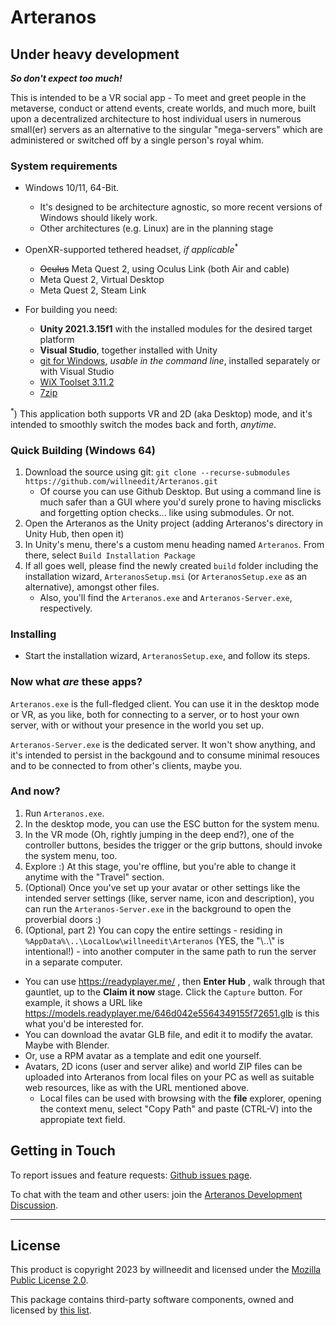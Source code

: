 # Arteranos

## Under heavy development
__*So don't expect too much!*__

This is intended to be a VR social app - To meet and greet people in the metaverse, conduct or attend events, create worlds, and much more, built upon a decentralized architecture to host individual users in numerous small(er) servers as an alternative to the singular "mega-servers" which are administered or switched off by a single person's royal whim.

### System requirements

- Windows 10/11, 64-Bit.
  - It's designed to be architecture agnostic, so more recent versions of Windows should likely work.
  - Other architectures (e.g. Linux) are in the planning stage

- OpenXR-supported tethered headset, _if applicable_<sup>*</sup>
  - ~~Oculus~~ Meta Quest 2, using Oculus Link (both Air and cable)
  - Meta Quest 2, Virtual Desktop
  - Meta Quest 2, Steam Link
  
- For building you need:
  - **Unity 2021.3.15f1** with the installed modules for the desired target platform
  - **Visual Studio**, together installed with Unity
  - [git for Windows](https://gitforwindows.org/), _usable in the command line_, installed separately or with Visual Studio
  - [WiX Toolset 3.11.2](https://github.com/wixtoolset/wix3/releases/tag/wix3112rtm)
  - [7zip](https://www.7-zip.org/download.html)

<sup>*</sup>) This application both supports VR and 2D (aka Desktop) mode, and it's intended to smoothly switch the modes back and forth, _anytime_.

### Quick Building (Windows 64)
 1. Download the source using git: `git clone --recurse-submodules https://github.com/willneedit/Arteranos.git`
    - Of course you can use Github Desktop. But using a command line is much safer than a GUI where you'd surely prone to having misclicks and forgetting option checks... like using submodules. Or not.
 2. Open the Arteranos as the Unity project (adding Arteranos's directory in Unity Hub, then open it)
 3. In Unity's menu, there's a custom menu heading named `Arteranos`. From there, select `Build Installation Package`
 4. If all goes well, please find the newly created `build` folder including the installation wizard, `ArteranosSetup.msi` (or `ArteranosSetup.exe` as an alternative), amongst other files.
    - Also, you'll find the `Arteranos.exe` and `Arteranos-Server.exe`, respectively.

### Installing
 - Start the installation wizard, `ArteranosSetup.exe`, and follow its steps.

### Now what _are_ these apps?
`Arteranos.exe` is the full-fledged client. You can use it in the desktop mode or VR, as you like, both for connecting to a server, or to host your own server, with or without your presence in the world you set up.

`Arteranos-Server.exe` is the dedicated server. It won't show anything, and it's intended to persist in the backgound and to consume minimal resouces and to be connected to from other's clients, maybe you.

### And now?
1. Run `Arteranos.exe`.
2. In the desktop mode, you can use the ESC button for the system menu.
3. In the VR mode (Oh, rightly jumping in the deep end?), one of the controller buttons, besides the trigger or the grip buttons, should invoke the system menu, too.
4. Explore :) At this stage, you're offline, but you're able to change it anytime with the "Travel" section.
5. (Optional) Once you've set up your avatar or other settings like the intended server settings (like, server name, icon and description), you can run the `Arteranos-Server.exe` in the background to open the proverbial doors :)
6. (Optional, part 2) You can copy the entire settings - residing in `%AppData%\..\LocalLow\willneedit\Arteranos` (YES, the "\\..\\" is intentional!) - into another computer in the same path to run the server in a separate computer.

- You can use https://readyplayer.me/ , then **Enter Hub** , walk through that gauntlet, up to the **Claim it now** stage. Click the `Capture` button. For example, it shows a URL like https://models.readyplayer.me/646d042e5564349155f72651.glb is this what you'd be interested for.
- You can download the avatar GLB file, and edit it to modify the avatar. Maybe with Blender.
- Or, use a RPM avatar as a template and edit one yourself.
- Avatars, 2D icons (user and server alike) and world ZIP files can be uploaded into Arteranos from local files on your PC as well as suitable web resources, like as with the URL mentioned above.
  - Local files can be used with browsing with the **file** explorer, opening the context menu, select "Copy Path" and paste (CTRL-V) into the appropiate text field.

## Getting in Touch
To report issues and feature requests: [Github issues page](https://github.com/willneedit/Arteranos/issues).

To chat with the team and other users: join the [Arteranos Development Discussion](https://discord.gg/jHYFFd78B9).

---
## License

This product is copyright 2023 by willneedit and licensed under the [Mozilla Public License 2.0](LICENSE.md).

This package contains third-party software components, owned and licensed by [this list](Third%20Party%20Notices.md).
